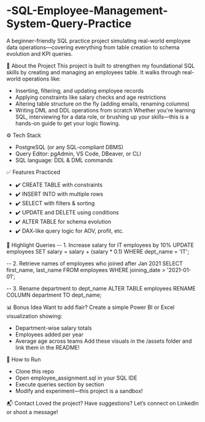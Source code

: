 # -SQL-Employee-Management-System-Query-Practice

A beginner-friendly SQL practice project simulating real-world employee data operations—covering everything from table creation to schema evolution and KPI queries.


🚀 About the Project
This project is built to strengthen my foundational SQL skills by creating and managing an employees table. It walks through real-world operations like:
- Inserting, filtering, and updating employee records
- Applying constraints like salary checks and age restrictions
- Altering table structure on the fly (adding emails, renaming columns)
- Writing DML and DDL operations from scratch
Whether you're learning SQL, interviewing for a data role, or brushing up your skills—this is a hands-on guide to get your logic flowing.

⚙️ Tech Stack
- PostgreSQL (or any SQL-compliant DBMS)
- Query Editor: pgAdmin, VS Code, DBeaver, or CLI
- SQL language: DDL & DML commands


✅ Features Practiced
- ✔️ CREATE TABLE with constraints
- ✔️ INSERT INTO with multiple rows
- ✔️ SELECT with filters & sorting
- ✔️ UPDATE and DELETE using conditions
- ✔️ ALTER TABLE for schema evolution
- ✔️ DAX-like query logic for AOV, profit, etc.

🧪 Highlight Queries
-- 1. Increase salary for IT employees by 10%
UPDATE employees
SET salary = salary + (salary * 0.1)
WHERE dept_name = 'IT';

-- 2. Retrieve names of employees who joined after Jan 2021
SELECT first_name, last_name
FROM employees
WHERE joining_date > '2021-01-01';

-- 3. Rename department to dept_name
ALTER TABLE employees
RENAME COLUMN department TO dept_name;



📊 Bonus Idea
Want to add flair? Create a simple Power BI or Excel visualization showing:
- Department-wise salary totals
- Employees added per year
- Average age across teams
Add these visuals in the /assets folder and link them in the README!

📌 How to Run
- Clone this repo
- Open employee_assignment.sql in your SQL IDE
- Execute queries section by section
- Modify and experiment—this project is a sandbox!

📬 Contact
Loved the project? Have suggestions? Let’s connect on LinkedIn or shoot a message!


